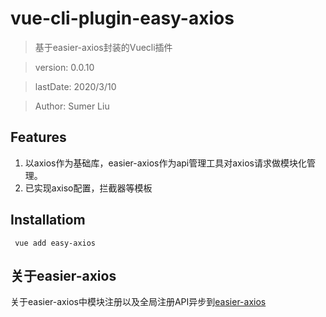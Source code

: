 # vue-cli-plugin-easy-axios

> 基于easier-axios封装的Vuecli插件

> version:  0.0.10

> lastDate: 2020/3/10

> Author:  Sumer Liu

## Features
1. 以axios作为基础库，easier-axios作为api管理工具对axios请求做模块化管理。
2. 已实现axiso配置，拦截器等模板

## Installatiom
```
 vue add easy-axios

```

## 关于easier-axios
关于easier-axios中模块注册以及全局注册API异步到[easier-axios](https://github.com/sumerliu/esaier-axios)
